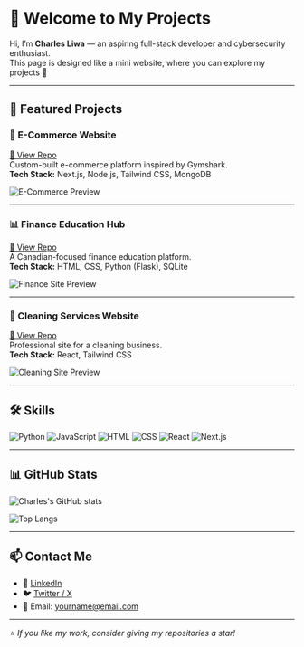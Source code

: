 # 👋 Welcome to My Projects

Hi, I’m **Charles Liwa** — an aspiring full-stack developer and cybersecurity enthusiast.  
This page is designed like a mini website, where you can explore my projects 🚀  

---

## 📌 Featured Projects  

### 🛒 E-Commerce Website  
[🔗 View Repo](https://github.com/yourusername/ecommerce-project)  
Custom-built e-commerce platform inspired by Gymshark.  
**Tech Stack:** Next.js, Node.js, Tailwind CSS, MongoDB  

![E-Commerce Preview](https://via.placeholder.com/600x300.png?text=E-Commerce+Website+Screenshot)

---

### 📊 Finance Education Hub  
[🔗 View Repo](https://github.com/yourusername/finance-website)  
A Canadian-focused finance education platform.  
**Tech Stack:** HTML, CSS, Python (Flask), SQLite  

![Finance Site Preview](https://via.placeholder.com/600x300.png?text=Finance+Education+Hub+Screenshot)

---

### 🧹 Cleaning Services Website  
[🔗 View Repo](https://github.com/yourusername/cleaning-site)  
Professional site for a cleaning business.  
**Tech Stack:** React, Tailwind CSS  

![Cleaning Site Preview](https://via.placeholder.com/600x300.png?text=Cleaning+Services+Website+Screenshot)

---

## 🛠️ Skills  

![Python](https://img.shields.io/badge/Python-3776AB?style=for-the-badge&logo=python&logoColor=white)
![JavaScript](https://img.shields.io/badge/JavaScript-F7DF1E?style=for-the-badge&logo=javascript&logoColor=black)
![HTML](https://img.shields.io/badge/HTML5-E34F26?style=for-the-badge&logo=html5&logoColor=white)
![CSS](https://img.shields.io/badge/CSS3-1572B6?style=for-the-badge&logo=css3&logoColor=white)
![React](https://img.shields.io/badge/React-20232A?style=for-the-badge&logo=react&logoColor=61DAFB)
![Next.js](https://img.shields.io/badge/Next.js-000000?style=for-the-badge&logo=nextdotjs&logoColor=white)

---

## 📊 GitHub Stats  

![Charles's GitHub stats](https://github-readme-stats.vercel.app/api?username=yourusername&show_icons=true&theme=tokyonight)  

![Top Langs](https://github-readme-stats.vercel.app/api/top-langs/?username=yourusername&layout=compact&theme=tokyonight)

---

## 📫 Contact Me  

- 💼 [LinkedIn](https://www.linkedin.com/in/yourprofile)  
- 🐦 [Twitter / X](https://twitter.com/yourprofile)  
- 📧 Email: yourname@email.com  

---

⭐️ *If you like my work, consider giving my repositories a star!*  
